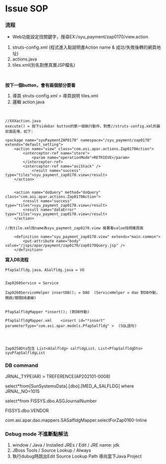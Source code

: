 # Issue SOP

### 流程

* Web功能設定找關鍵字，搜尋EX:/syu_payment/zap0170/view.action

1. struts-config.xml (程式進入點說明書Action name & 成功/失敗後轉的網頁地址)
2. actions.java
3. tiles.xml(別名對應真實JSP檔名)
<br>

**按下一個button，會有兩個部分要看**
1. 導頁 struts-config.xml > 導頁說明 tiles.xml
2. 邏輯 action.java
<br>

```
//XXXaction.java
execute() = 按下sidebar button的第一個執行動作，對應//struts-config.xml的最前面區塊，如下:

<package name="syuPaymentZAP0170" namespace="/syu_payment/zap0170" extends="default_setting">
    <action name="view" class="com.asi.apar.actions.Zap0170Action">
        <interceptor-ref name="store">
            <param name="operationMode">RETRIEVE</param>
        </interceptor-ref>
        <interceptor-ref name="asiStack" />
            <result name="success" type="tiles">syu_payment_zap0170.view</result>
    </action>
    
    
    <action name="doQuery" method="doQuery" class="com.asi.apar.actions.Zap0170Action">
        <result name="success" type="tiles">syu_payment_zap0170.view</result>  
        <result name="dataError" type="tiles">syu_payment_zap0170.view</result>
    </action>    
```
```
//到tile.xml找name為syu_payment_zap0170.view 接著看value找明確頁面

    <definition name="syu_payment_zap0170.view" extends="main.common">
        <put-attribute name="body" value="/jsps/apar/payment/zap0170/zap0170Query.jsp" />
    </definition>
```

**寫入DB流程**
```
PfapSalfldg.java、ASalfldg.java = VO 


Zap0260Service = Service

Zap0260ServiceHelper insertDB(); = DAO  (ServiceHelper = dao 對DB作動，開啟/關閉DB連線)


PfapSalfldgMapper *insert(); (對DB作動)

PfapSalfldgMapper.xml    <insert id="*insert" parameterType="com.asi.apar.models.PfapSalfldg" >  (SQL語句)




Zap0250Dto包含 List<ASalfldg> salfldgList、List<PfapSalfldgDto> syuPfapSalfldgList
```




### DB command
JRNAL_TYPE(AR)  >  TREFERENCE(AP202101-0008) 

select*from[SunSystemsData].[dbo].[MED_A_SALFLDG]
where JRNAL_NO=1015

select*from FISSYS.dbo.ASGJournalNumber

FISSYS.dbo.VENDOR

com.asi.apar.dao.mappers.SASalfldgMapper.selectForZap0160-Inline

### Debug mode 不進斷點解法
1. window / Java / Installed JREs / Edit / JRE name: jdk
2. JBoss Tools / Source Lookup / Always
3. 執行dubug時跳出Edit Source Lookup Path 導向當下Java Project